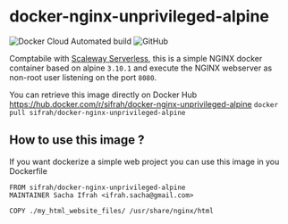 
# docker-nginx-unprivileged-alpine
 ![Docker Cloud Automated build](https://img.shields.io/docker/cloud/automated/sifrah/docker-nginx-unprivileged-alpine?style=for-the-badge) ![GitHub](https://img.shields.io/github/license/sifrah/docker-nginx-unprivileged-alpine?style=for-the-badge)

Comptabile with [Scaleway Serverless](https://developers.scaleway.com/en/products/severless/api/#introduction), this is a simple NGINX docker container based on alpine `3.10.1` and execute the NGINX webserver as non-root user listening on the port `8080`.

You can retrieve this image directly on Docker Hub https://hub.docker.com/r/sifrah/docker-nginx-unprivileged-alpine
`docker pull sifrah/docker-nginx-unprivileged-alpine`

## How to use this image ?
If you want dockerize a simple web project you can use this image in you Dockerfile
```
FROM sifrah/docker-nginx-unprivileged-alpine
MAINTAINER Sacha Ifrah <ifrah.sacha@gmail.com>

COPY ./my_html_website_files/ /usr/share/nginx/html 
``` 

